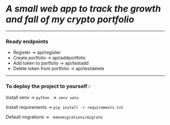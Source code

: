 _<h1>A small web app to track the growth and fall of my crypto portfolio</h1>_
<hr>
<h3> Ready endpoints</h3>
<ul>
<li>Register  -> api/register</li>
<li>Create portfolio -> api/addportfolio </li>
<li>Add token to portfolio -> api/testadd</li>
<li>Delete token from portfolio -> api/testdelete</li>
</ul>
<hr>
<h3> To deploy the project to yourself :  </h3>
<p>Install venv -> <code>python -m venv venv</code></p>
<p>Install requirements -> <code>pip install -r requirements.txt</code></p>
<p>Default migrations -> <code> makemigrations/migrate</code></p>
